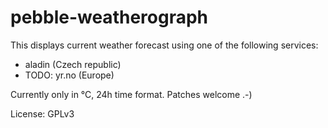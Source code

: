 # pebble-weatherograph
This displays current weather forecast using one of the following services:

* aladin (Czech republic)
* TODO: yr.no (Europe)

Currently only in °C, 24h time format. Patches welcome .-)

License: GPLv3
